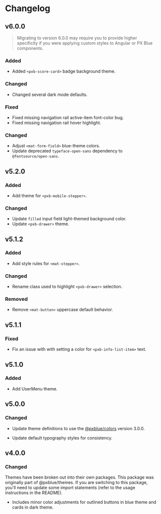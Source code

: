 # Changelog

## v6.0.0

> Migrating to version 6.0.0 may require you to provide higher specificity if you were applying custom styles to Angular or PX Blue components.

### Added

-   Added `<pxb-score-card>` badge background theme.

### Changed

-   Changed several dark mode defaults.

### Fixed

-   Fixed missing navigation rail active-item font-color bug.
-   Fixed missing navigation rail hover highlight.

### Changed

-   Adjust `<mat-form-field>` blue-theme colors.
-   Update deprecated `typeface-open-sans` dependency to `@fontsource/open-sans`.

## v5.2.0

### Added

-   Add theme for `<pxb-mobile-stepper>`.

### Changed

-   Update `filled` input field light-themed background color.
-   Update `<pxb-drawer>` theme.

## v5.1.2

### Added

-   Add style rules for `<mat-stepper>`.

### Changed

-   Rename class used to highlight `<pxb-drawer>` selection.

### Removed

-   Remove `<mat-button>` uppercase default behavior.

## v5.1.1

### Fixed

-   Fix an issue with with setting a color for `<pxb-info-list-item>` text.

## v5.1.0

### Added

-   Add UserMenu theme.

## v5.0.0

### Changed

-   Update theme definitions to use the [@pxblue/colors](https://www.npmjs.com/package/@pxblue/colors) version 3.0.0.
<!-- - Update color schemes to address accessibility concerns. -->
-   Update default typography styles for consistency.

## v4.0.0

### Changed

Themes have been broken out into their own packages. This package was originally part of @pxblue/themes. If you are switching to this package, you'll need to update some import statements (refer to the usage instructions in the README).

-   Includes minor color adjustments for outlined buttons in blue theme and cards in dark theme.
